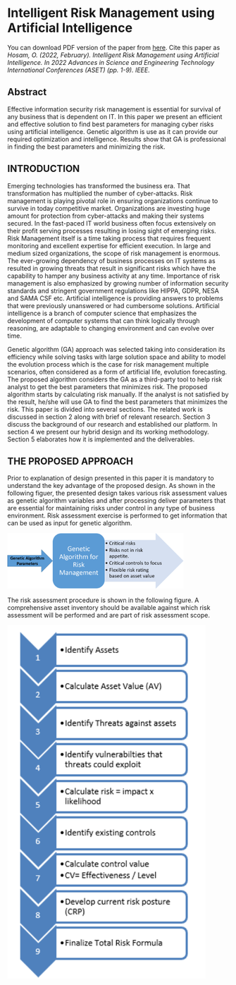 # Intelligent Risk Management using Artificial Intelligence 
You can download PDF version of the paper from [here](https://www.researchgate.net/profile/Osama-Hosam/publication/359362007_Intelligent_Risk_Management_using_Artificial_Intelligence/links/6239819e781d2e6df7ac2649/Intelligent-Risk-Management-using-Artificial-Intelligence.pdf?_sg%5B0%5D=gS7vCgowNoAegmgJZhC28cBVFYV6HrGubyMJ60Gyoy0vVi6QSxCooN1sAeCyc2wQPsD8HkiZ2wzHBCdsKVuwBw.w5f9avFGTOqZvUU3BHM-3pemiEL-eaM1rNm9hZcbXkS_WrLGjGupGDBSEeJ5mAIKbTn1mnux3-XbZ4OtwzKJPw&_sg%5B1%5D=491YA_zhA9PIvZkRESDGezgPL78v7RKC7av4ugpOZHtV29UFcmCP8PSClBqsFzdMWE9gGOJPYzG6FRKtZicQj1XMu0lUS3GwugeE1lEXJ0H8.w5f9avFGTOqZvUU3BHM-3pemiEL-eaM1rNm9hZcbXkS_WrLGjGupGDBSEeJ5mAIKbTn1mnux3-XbZ4OtwzKJPw&_iepl=). 
Cite this paper as 
_Hosam, O. (2022, February). Intelligent Risk Management using Artificial Intelligence. In 2022 Advances in Science and Engineering Technology International Conferences (ASET) (pp. 1-9). IEEE.‏_
## Abstract
Effective information security risk management is essential for survival of any business that is dependent on IT. In this paper we present an efficient and effective solution to find best parameters for managing cyber risks using artificial intelligence. Genetic algorithm is use as it can provide our required optimization and intelligence. Results show that GA is professional in finding the best parameters and minimizing the risk.

## INTRODUCTION
Emerging technologies has transformed the business era. That transformation has multiplied the number of cyber-attacks. Risk management is playing pivotal role in ensuring organizations continue to survive in today competitive market. Organizations are investing huge amount for protection from cyber-attacks and making their systems secured. In the fast-paced IT world business often focus extensively on their profit serving processes resulting in losing sight of emerging risks. Risk Management itself is a time taking process that requires frequent monitoring and excellent expertise for efficient execution. In large and medium sized organizations, the scope of risk management is enormous. The ever-growing dependency of business processes on IT systems as resulted in growing threats that result in significant risks which have the capability to hamper any business activity at any time. Importance of risk management is also emphasized by growing number of information security standards and stringent government regulations like HIPPA, GDPR, NESA and SAMA CSF etc.
Artificial intelligence is providing answers to problems that were previously unanswered or had cumbersome solutions. Artificial intelligence is a branch of computer science that emphasizes the development of computer systems that can think logically through reasoning, are adaptable to changing environment and can evolve over time.

Genetic algorithm (GA) approach was selected taking into consideration its efficiency while solving tasks with large solution space and ability to model the evolution process which is the case for risk management multiple scenarios, often considered as a form of artificial life, evolution forecasting. 
The proposed algorithm considers the GA as a third-party tool to help risk analyst to get the best parameters that minimizes risk. The proposed algorithm starts by calculating risk manually. If the analyst is not satisfied by the result, he/she will use GA to find the best parameters that minimizes the risk. 
This paper is divided into several sections. The related work is discussed in section 2 along with brief of relevant research. Section 3 discuss the background of our research and established our platform. In section 4 we present our hybrid design and its working methodology. Section 5 elaborates how it is implemented and the deliverables.

## THE PROPOSED APPROACH
Prior to explanation of design presented in this paper it is mandatory to understand the key advantage of the proposed design.
As shown in the following figuer, the presented design takes various risk assessment values as genetic algorithm variables and after processing deliver parameters that are essential for maintaining risks under control in any type of business environment.
Risk assessment exercise is performed to get information that can be used as input for genetic algorithm. 

<img src="./images/Untitled1.png" width="400"/>

The risk assessment procedure is shown in the following figure. A comprehensive asset inventory should be available against which risk assessment will be performed and are part of risk assessment scope.

<img src="./images/sturcture.png" width="450"/>


